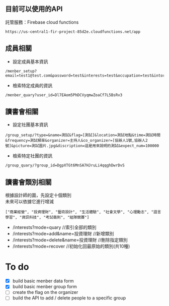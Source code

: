
目前可以使用的API
------------
託管服務：Firebase cloud functions
```
https://us-central1-fir-project-85d2e.cloudfunctions.net/app
```

## 成員相關
* 設定成員基本資訊
```
/menber_setup?email=test1@test.com&password=test&interests=test&occupation=test&intorduction=test&neckname=Hank
  ```
* 檢索特定成員的資訊 
```
/menber_quary?user_id=Dl7EAom5PhDCVyqmwZoaCf7L5BsRv3
```
## 讀書會相關
* 設定社團基本資訊
```
/group_setup/?type=&name=測試&flag=[測試]&location=測試地點&time=測試時間&frequency=測試頻率&organizer=主持人&co_organizer=[協辦人1號,協辦人2號]&picture=測試圖片.jpg&discription=這是用來說明的測試&expect_num=100000  
  ```
* 檢索特定社團的資訊 
```
/group_quary/?group_id=DgpXTGt6MnSA7HJruLi4qqghDwrDvS
```
## 讀書會類別相關
根據設計師的圖，先設定十個類別  
未來可以依據它進行增減

```
["商業經營", "投資理財", "藝術設計", "生活體驗", "社會文學", "心理勵志", "語言學習", "資訊科技", "考試衝刺", "組隊競賽"]
```
* /interests?mode=quary                      //索引全部的類別
* /interests?mode=add&name=投資理財          //新增類別
* /interests?mode=delete&name=投資理財       //刪除指定類別
* /interests?mode=recover                   //初始化回最原始的類別(共10種)
  
# To do
- [x] build basic menber data form
- [x] build basic menber group form
- [ ] create the flag on the organizer
- [ ] build the API to add / delete people to a specific group  